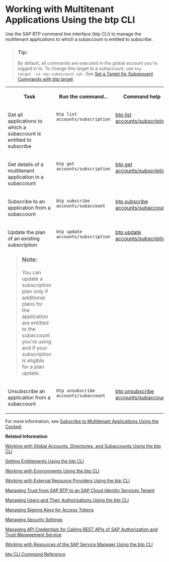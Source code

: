<!-- loioc1b0fcc400384fedba325795dc10871d -->

# Working with Multitenant Applications Using the btp CLI

Use the SAP BTP command line interface \(btp CLI\) to manage the multitenant applications to which a subaccount is entitled to subscribe.

> ### Tip:  
> By default, all commands are executed in the global account you're logged in to. To change this target to a subaccount, use <code>btp target -sa <i class="varname">&lt;my-subaccount-id&gt;</i></code>. See [Set a Target for Subsequent Commands with btp target](set-a-target-for-subsequent-commands-with-btp-target-720645a.md).


<table>
<tr>
<th valign="top">

Task

</th>
<th valign="top">

Run the command...

</th>
<th valign="top">

Command help

</th>
</tr>
<tr>
<td valign="top">

Get all applications to which a subaccount is entitled to subscribe

</td>
<td valign="top">

`btp list accounts/subscription`

</td>
<td valign="top">

[btp list accounts/subscription](https://help.sap.com/docs/BTP/btp-cli/btp-list-accounts-subscription.html)

</td>
</tr>
<tr>
<td valign="top">

Get details of a multitenant application in a subaccount

</td>
<td valign="top">

`btp get accounts/subscription`

</td>
<td valign="top">

[btp get accounts/subscription](https://help.sap.com/docs/BTP/btp-cli/btp-get-accounts-subscription.html)

</td>
</tr>
<tr>
<td valign="top">

Subscribe to an application from a subaccount

</td>
<td valign="top">

`btp subscribe accounts/subaccount`

</td>
<td valign="top">

[btp subscribe accounts/subaccount](https://help.sap.com/docs/BTP/btp-cli/btp-subscribe-accounts-subaccount.html)

</td>
</tr>
<tr>
<td valign="top">

Update the plan of an existing subscription

> ### Note:  
> You can update a subscription plan only if additional plans for the application are entitled to the subaccount you're using and if your subscription is eligible for a plan update.



</td>
<td valign="top">

`btp update accounts/subscription`

</td>
<td valign="top">

[btp update accounts/subscription](https://help.sap.com/docs/BTP/btp-cli/btp-update-accounts-subscription.html)

</td>
</tr>
<tr>
<td valign="top">

Unsubscribe an application from a subaccount

</td>
<td valign="top">

`btp unsubscribe accounts/subaccount`

</td>
<td valign="top">

[btp unsubscribe accounts/subaccount](https://help.sap.com/docs/BTP/btp-cli/btp-unsubscribe-accounts-subaccount.html)

</td>
</tr>
</table>

For more information, see [Subscribe to Multitenant Applications Using the Cockpit](subscribe-to-multitenant-applications-using-the-cockpit-7a3e396.md).

**Related Information**  


[Working with Global Accounts, Directories, and Subaccounts Using the btp CLI](working-with-global-accounts-directories-and-subaccounts-using-the-btp-cli-85a683e.md "Use the SAP BTP command line interface (btp CLI) to manage operations with global accounts, directories, and subaccounts.")

[Setting Entitlements Using the btp CLI](setting-entitlements-using-the-btp-cli-5af849c.md "Use the SAP BTP command line interface (btp CLI) to set entitlements to define the functionality or permissions available for users of global accounts, directories, and subaccounts.")

[Working with Environments Using the btp CLI](working-with-environments-using-the-btp-cli-48db155.md "Use the SAP BTP command line interface (btp CLI) to manage runtime environment instances in a subaccount. For example, enable the Cloud Foundry environment by creating a Cloud Foundry org (environment instance).")

[Working with External Resource Providers Using the btp CLI](working-with-external-resource-providers-using-the-btp-cli-48d7688.md "Use the SAP BTP command line interface (btp CLI) to get details, or to create or delete resource provider instances in a global account.")

[Managing Trust from SAP BTP to an SAP Cloud Identity Services Tenant](managing-trust-from-sap-btp-to-an-sap-cloud-identity-services-tenant-6140107.md "SAP BTP supports identity federation. Its concept is to reuse the user bases of identity providers. To use a custom identity provider, your global account or subaccount in SAP BTP must have a trust relationship to the identity provider you want to use.")

[Managing Users and Their Authorizations Using the btp CLI](managing-users-and-their-authorizations-using-the-btp-cli-94bb593.md "User authorizations are managed by assigning role collections to users (for example, Subaccount Administrator). Use the SAP BTP command-line interface (btp CLI) to manage roles and role collections, and to assign role collections to users.")

[Managing Signing Keys for Access Tokens](managing-signing-keys-for-access-tokens-dfca1d3.md "Use the SAP BTP command line interface (btp CLI) to manage signing keys for access tokens in the subaccount.")

[Managing Security Settings](managing-security-settings-168dd75.md "Use the SAP BTP command line interface (btp CLI) to display and update the security settings for the subaccount.")

[Managing API Credentials for Calling REST APIs of SAP Authorization and Trust Management Service](managing-api-credentials-for-calling-rest-apis-of-sap-authorization-and-trust-managemen-ce43eb5.md "Use the SAP BTP command line interface (btp CLI) to manage API credentials, which enable you to access the REST APIs of the SAP Authorization and Trust Management service.")

[Working with Resources of the SAP Service Manager Using the btp CLI](working-with-resources-of-the-sap-service-manager-using-the-btp-cli-fe6a53b.md "Use the SAP BTP command line interface to perform various operations related to your platforms, attached service brokers, service instances, and service bindings.")

[btp CLI Command Reference](https://help.sap.com/docs/BTP/btp-cli/intro.html)

